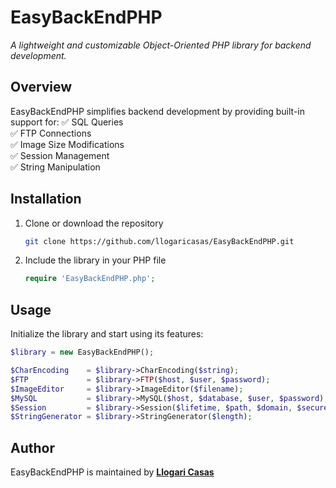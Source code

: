 # EasyBackEndPHP
*A lightweight and customizable Object-Oriented PHP library for backend development.*

## Overview
EasyBackEndPHP simplifies backend development by providing built-in support for:
✅ SQL Queries  
✅ FTP Connections  
✅ Image Size Modifications  
✅ Session Management  
✅ String Manipulation  

## Installation
1. Clone or download the repository  
   ```bash
   git clone https://github.com/llogaricasas/EasyBackEndPHP.git
   ```
2. Include the library in your PHP file  
   ```php
   require 'EasyBackEndPHP.php';
   ```

## Usage
Initialize the library and start using its features:  
```php
$library = new EasyBackEndPHP();

$CharEncoding    = $library->CharEncoding($string);
$FTP             = $library->FTP($host, $user, $password);
$ImageEditor     = $library->ImageEditor($filename);
$MySQL           = $library->MySQL($host, $database, $user, $password);
$Session         = $library->Session($lifetime, $path, $domain, $secure, $http_only);
$StringGenerator = $library->StringGenerator($length);
```

## Author
EasyBackEndPHP is maintained by **[Llogari Casas](https://www.llogaricasas.com)**  
